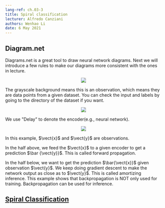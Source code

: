 ```yaml
---
lang-ref: ch.03-3             
title: Spiral classification 
lecturer: Alfredo Canziani 
authors: Wenhao Li          
date: 6 May 2021        
---                    
```





## Diagram.net

Diagrams.net is a great tool to draw neural network diagrams. Next we will introduce a few rules to make our diagrams more consistent with the ones in lecture.



<center>
<img src="{{site.baseurl}}/images/week03/03-3/figure7.png" style="background-color:#DCDCDC;" /><br>
</center>

The grayscale background means this is an observation, which means they are data points from a given dataset. You can check the input and labels by going to the directory of the dataset if you want.

<center>
<img src="{{site.baseurl}}/images/week03/03-3/figure9.png" style="background-color:#DCDCDC;" /><br>
</center>

We use "Delay" to denote the encoder(e.g., neural network).


<center>
<img src="{{site.baseurl}}/images/week03/03-3/figure10.png" style="background-color:#DCDCDC;" /><br>
</center>

In this example, $\vect{x}$ and $\vect{y}$  are observations.

In the half above, we feed the $\vect{x}$ to a given encoder to get a prediction $\bar {\vect{y}}$. This is called forward propagation.

In the half below, we want to get the prediction $\bar{\vect{x}}$ given observation $\vect{y}$. We keep doing gradient descent to make the network output as close as to $\vect{y}$. This is called amortizing inference. This example shows that backpropagation is NOT only used for training. Backpropagation can be used for inference.



## [Spiral Classification](https://atcold.github.io/pytorch-Deep-Learning/en/week02/02-3/)

